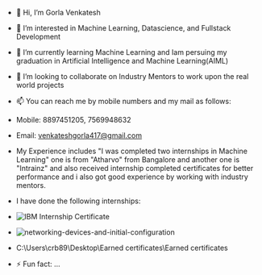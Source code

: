 - 👋 Hi, I’m Gorla Venkatesh
- 👀 I’m interested in Machine Learning, Datascience, and Fullstack Development
- 🌱 I’m currently learning Machine Learning and Iam persuing my graduation in Artificial Intelligence and Machine Learning(AIML)
- 💞️ I’m looking to collaborate on Industry Mentors to work upon the real world projects
- 📫 You can reach me by mobile numbers and my mail as follows:
- Mobile: 8897451205, 7569948632
- Email: venkateshgorla417@gmail.com
- My Experience includes "I was completed two internships in Machine Learning" one is from "Atharvo" from Bangalore and another one is "Intrainz" and also received internship completed certificates for better performance and i also got good experience by working with industry mentors.
- I have done the following internships:
- ![IBM Internship Certificate](https://github.com/venkatesh89357/venkatesh89357/assets/140168875/247e8aac-26e1-4215-80f4-7b0522e0469f)
- ![networking-devices-and-initial-configuration](https://github.com/venkatesh89357/venkatesh89357/assets/140168875/8fdf3119-f726-4b79-8f90-4f86785943d7)
- C:\Users\crb89\Desktop\Earned certificates\Earned certificates



- ⚡ Fun fact: ...

<!---
venkatesh89357/venkatesh89357 is a ✨ special ✨ repository because its `README.md` (this file) appears on your GitHub profile.
You can click the Preview link to take a look at your changes.
--->
